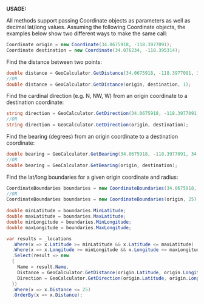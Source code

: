 **USAGE:**

All methods support passing Coordinate objects as parameters as well as decimal lat/long values. Assuming the following
Coordinate objects, the examples below show two different ways to make the same call:

```c#
Coordinate origin = new Coordinate(34.0675918, -118.3977091);
Coordinate destination = new Coordinate(34.076234, -118.395314);
```

Find the distance between two points:
```c#
double distance = GeoCalculator.GetDistance(34.0675918, -118.3977091, 34.076234, -118.395314, 1);
//OR
double distance = GeoCalculator.GetDistance(origin, destination, 1);
```
Find the cardinal direction (e.g. N, NW, W) from an origin coordinate to a destination coordinate:
```c#
string direction = GeoCalculator.GetDirection(34.0675918, -118.3977091, 34.076234, -118.395314);
//OR
string direction = GeoCalculator.GetDirection(origin, destination);
```

Find the bearing (degrees) from an origin coordinate to a destination coordinate:
```c#
double bearing = GeoCalculator.GetBearing(34.0675918, -118.3977091, 34.076234, -118.395314);
//OR
double bearing = GeoCalculator.GetBearing(origin, destination);
```

Find the lat/long boundaries for a given origin coordinate and radius:
```c#
CoordinateBoundaries boundaries = new CoordinateBoundaries(34.0675918, -118.3977091, 25);
//OR
CoordinateBoundaries boundaries = new CoordinateBoundaries(origin, 25);
  
double minLatitude = boundaries.MinLatitude;
double maxLatitude = boundaries.MaxLatitude;
double minLongitude = boundaries.MinLongitude;
double maxLongitude = boundaries.MaxLongitude;

var results = _locations
  .Where(x => x.Latitude >= minLatitude && x.Latitude <= maxLatitude)
  .Where(x => x.Longitude >= minLongitude && x.Longitude <= maxLongitude)
  .Select(result => new 
  {
    Name = result.Name,
    Distance = GeoCalculator.GetDistance(origin.Latitude, origin.Longitude, result.Latitude, result.Longitude, 1),
    Direction = GeoCalculator.GetDirection(origin.Latitude, origin.Longitude, result.Latitude, result.Longitude)
  })
  .Where(x => x.Distance <= 25)
  .OrderBy(x => x.Distance);
```
